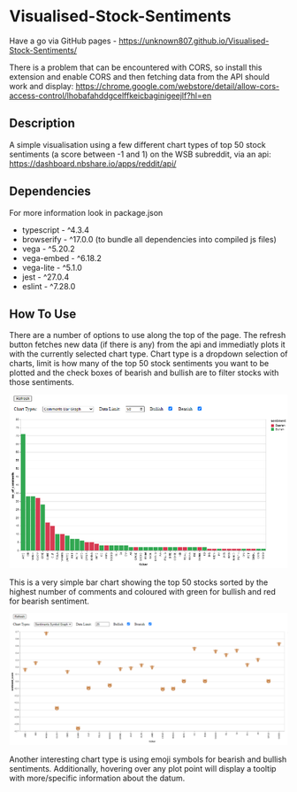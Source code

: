 # Visualised-Stock-Sentiments

Have a go via GitHub pages - https://unknown807.github.io/Visualised-Stock-Sentiments/

There is a problem that can be encountered with CORS, so install this extension and enable CORS and then fetching data from the API should work and display: https://chrome.google.com/webstore/detail/allow-cors-access-control/lhobafahddgcelffkeicbaginigeejlf?hl=en

## Description

A simple visualisation using a few different chart types of top 50 stock sentiments (a score between -1 and 1) on the WSB subreddit, via an api: https://dashboard.nbshare.io/apps/reddit/api/

## Dependencies

For more information look in package.json

- typescript - ^4.3.4
- browserify - ^17.0.0 (to bundle all dependencies into compiled js files)
- vega - ^5.20.2
- vega-embed - ^6.18.2
- vega-lite - ^5.1.0
- jest - ^27.0.4
- eslint - ^7.28.0

## How To Use

There are a number of options to use along the top of the page. The refresh button fetches new data (if there is any) from the api and immediatly plots it with the currently selected chart type. Chart type is a dropdown selection of charts, limit is how many of the top 50 stock sentiments you want to be plotted and the check boxes of bearish and bullish are to filter stocks with those sentiments.

![](/imgs/img1.PNG)

This is a very simple bar chart showing the top 50 stocks sorted by the highest number of comments and coloured with green for bullish and red for bearish sentiment.

![](/imgs/img2.PNG)

Another interesting chart type is using emoji symbols for bearish and bullish sentiments. Additionally, hovering over any plot point will display a tooltip with more/specific information about the datum.
